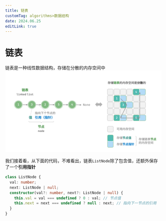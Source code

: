 ```yaml
---
title: 链表
customTag: algorithms>数据结构
date: 2024.06.25
editLink: true
---
```


# 链表

链表是一种线性数据结构，存储在分散的内存空间中
![](https://raw.githubusercontent.com/dennis-wjz/pic-go-assert-store/master/image/20240625210300.png)

我们接着看，从下面的代码，不难看出，链表`ListNode`除了包含值，还额外保存了一个**引用指针**

```ts
class ListNode {
  val: number;
  next: ListNode | null;
  constructor(val?: number, next?: ListNode | null) {
    this.val = val === undefined ? 0 : val; // 节点值
    this.next = next === undefined ? null : next; // 指向下一节点的引用
  }
}
```

